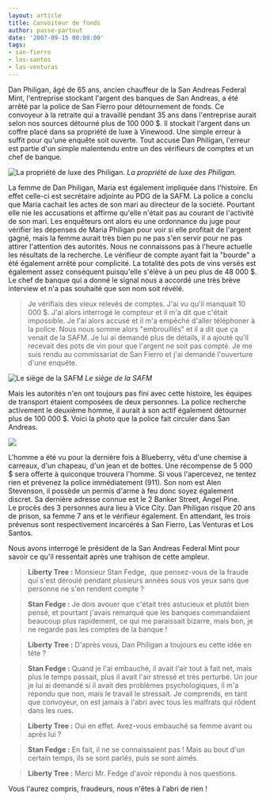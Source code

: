 ```yaml
---
layout: article
title: Convoiteur de fonds
author: passe-partout
date: '2007-09-15 00:00:00'
tags:
- san-fierro
- los-santos
- las-venturas
---
```


Dan Philigan, âgé de 65 ans, ancien chauffeur de la San Andreas Federal Mint, l'entreprise stockant l'argent des banques de San Andreas, a été arrêté par la police de San Fierro pour détournement de fonds. Ce convoyeur à la retraite qui a travaillé pendant 35 ans dans l'entreprise aurait selon nos sources détourné plus de 100 000 $. Il stockait l'argent dans un coffre placé dans sa propriété de luxe à Vinewood. Une simple erreur à suffit pour qu'une enquête soit ouverte. Tout accuse Dan Philigan, l'erreur est partie d'un simple malentendu entre un des vérifieurs de comptes et un chef de banque.

![La propriété de luxe des Philigan.](/content/images/2005/01/convoiteur2.jpg)
_La propriété de luxe des Philigan._

La femme de Dan Philigan, Maria est également impliquée dans l'histoire. En effet celle-ci est secrétaire adjointe au PDG de la SAFM. La police a conclu que Maria cachait les actes de son mari au directeur de la société. Pourtant elle nie les accusations et affirme qu'elle n'était pas au courant de l'activité de son mari. Les enquêteurs ont alors eu une ordonnance du juge pour vérifier les dépenses de Maria Philigan pour voir si elle profitait de l'argent gagné, mais la femme aurait très bien pu ne pas s'en servir pour ne pas attirer l'attention des autorités. Nous ne connaissons pas à l'heure actuelle les résultats de la recherche. Le vérifieur de compte ayant fait la "bourde" a été également arrêté pour complicité. La totalité des pots de vins versés est également assez conséquent puisqu'elle s'élève à un peu plus de 48 000 $. Le chef de banque qui a donné le signal nous a accordé une très brève interview et n'a pas souhaité que son nom soit révélé.

> Je vérifiais des vieux relevés de comptes. J'ai vu qu'il manquait 10 000 $. J'ai alors interrogé le compteur et il m'a dit que c'était impossible. Je l'ai alors accusé et il m'a empêché d'aller téléphoner à la police. Nous nous somme alors "embrouillés" et il a dit que ça venait de la SAFM. Je lui ai demandé plus de détails, il a ajouté qu'il recevait des pots de vin pour que l'argent ne soit pas compté. Je me suis rendu au commissariat de San Fierro et j'ai demandé l'ouverture d'une enquête.

![Le siège de la SAFM](/content/images/2005/01/convoiteur1.jpg)
_Le siège de la SAFM_

Mais les autorités n'en ont toujours pas fini avec cette histoire, les équipes de transport étaient composées de deux personnes. La police recherche activement le deuxième homme, il aurait à son actif également détourner plus de 100 000 $. Voici la photo que la police fait circuler dans San Andreas.

![](/content/images/2005/01/convoiteur3.jpg)

L'homme a été vu pour la dernière fois à Blueberry, vêtu d'une chemise à carreaux, d'un chapeau, d'un jean et de bottes. Une récompense de 5 000 $ sera offerte à quiconque trouvera l'homme. Si vous l'apercevez, ne tentez rien et prévenez la police immédiatement (911). Son nom est Alen Stevenson, il possède un permis d'arme à feu donc soyez également discret. Sa dernière adresse connue est le 2 Banker Street, Angel Pine.  
Le procès des 3 personnes aura lieu à Vice City. Dan Philigan risque 20 ans de prison, sa femme 7 ans et le vérifieur également. En attendant, les trois prévenus sont respectivement incarcérés à San Fierro, Las Venturas et Los Santos.

Nous avons interrogé le président de la San Andreas Federal Mint pour savoir ce qu'il ressentait après une trahison de cette ampleur.

> **Liberty Tree :** Monsieur Stan Fedge,&nbsp; que pensez-vous de la fraude qui s'est déroulé pendant plusieurs années sous vos yeux sans que personne ne s'en rendent compte ?

> **Stan Fedge :** Je dois avouer que c'était très astucieux et plutôt bien pensé, et pourtant j'avais remarqué que les banques commandaient beaucoup plus rapidement, ce qui me paraissait bizarre, mais bon, je ne regarde pas les comptes de la banque !

> **Liberty Tree :** D'après vous, Dan Philigan a toujours eu cette idée en tête ?

> **Stan Fedge :** Quand je l'ai embauché, il avait l'air tout à fait net, mais plus le temps passait, plus il avait l'air stressé et très perturbé. Un jour je lui ai demandé si il avait des problèmes psychologiques, il m'a répondu que non, mais le travail le stressait. Je comprends, en tant que convoyeur, on est jamais à l'abri avec tous les malfrats qui rôdent dans les rues.

> **Liberty Tree :** Oui en effet. Avez-vous embauché sa femme avant ou après lui ?

> **Stan Fedge :** En fait, il ne se connaissaient pas ! Mais au bout d'un certain temps, ils se sont parlés, puis se sont aimés.

> **Liberty Tree :** Merci Mr. Fedge d'avoir répondu à nos questions.

Vous l'aurez compris, fraudeurs, nous n'êtes à l'abri de rien !